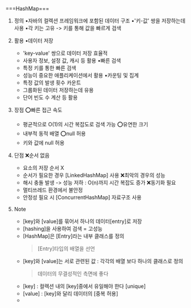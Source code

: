 ===HashMap===
1. 정의
   •자바의 컬렉션 프레임워크에 포함된 데이터 구조
   •'키-값' 쌍을 저장하는데 사용
   •각 키는 고유 -> 키를 통해 값을 빠르게 검색

2. 활용
   •데이터 저장
    - 'key-value' 쌍으로 데이터 저장 효율적
    - 사용자 정보, 설정 값, 캐시 등 활용
   •빠른 검색
    - 특정 키를 통한 빠른 검색
    - 성능이 중요한 애플리케이션에서 활용
   •카운팅 및 집계
    - 특정 값의 발생 횟수 카운트
    - 그룹화된 데이터 저장하는데 유용
    - 단어 빈도 수 계산 등 활용

3. 장점
   ⭕빠른 접근 속도
    - 평균적으로 O(1)의 시간 복잡도로 검색 가능
   ⭕유연한 크기
    - 내부적 동적 배열
   ⭕null 허용
    - 키와 값에 null 허용

4. 단점
   ❌순서 없음
    - 요소의 저장 순서 X
    - 순서가 필요한 경우 [LinkedHashMap] 사용
   ❌최악의 경우의 성능
    - 해시 충돌 발생 -> 성능 저하 : O(n)까지 시간 복잡도 증가
   ❌동기화 필요
    - 멀티쓰레드 환경에서 불안정
    - 안정성 필요 시 [ConcurrentHashMap] 자료구조 사용

5. Note
    - [key]와 [value]를 묶어서 하나의 데이터[entry]로 저장
    - [hashing]을 사용하여 검색 = 고성능
    - [HashMap]은 [Entry]라는 내부 클래스를 정의
        > [Entry]타입의 배열을 선언
    - [key]와 [value]는 서로 관련된 값 : 각각의 배열 보다 하나의 클래스로 정의
        > 데이터의 무결성적인 측면에 좋다
    - [key] : 컬렉션 내의 [key]중에서 유일해야 한다 [unique]
    - [value] : [key]와 달리 데이터의 [중복 허용]
    - 